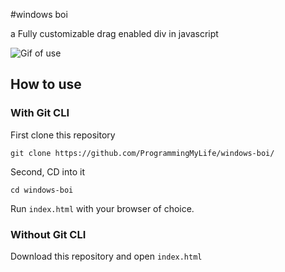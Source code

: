 #windows boi 

a Fully customizable drag enabled div in javascript


![Gif of use](https://imgur.com/UhmEyI2)

## How to use

### With Git CLI

First clone this repository

`git clone https://github.com/ProgrammingMyLife/windows-boi/`

Second, CD into it

`cd windows-boi`

Run `index.html` with your browser of choice.


### Without Git CLI


Download this repository and open `index.html`

